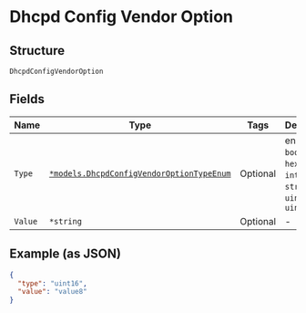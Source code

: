 
# Dhcpd Config Vendor Option

## Structure

`DhcpdConfigVendorOption`

## Fields

| Name | Type | Tags | Description |
|  --- | --- | --- | --- |
| `Type` | [`*models.DhcpdConfigVendorOptionTypeEnum`](../../doc/models/dhcpd-config-vendor-option-type-enum.md) | Optional | enum: `boolean`, `hex`, `int16`, `int32`, `ip`, `string`, `uint16`, `uint32` |
| `Value` | `*string` | Optional | - |

## Example (as JSON)

```json
{
  "type": "uint16",
  "value": "value8"
}
```

